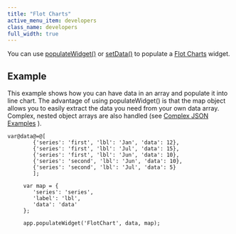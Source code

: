 ```yaml
---
title: "Flot Charts"
active_menu_item: developers
class_name: developers
full_width: true
---
```



You can use [populateWidget()]() or [setData()](../setdata) to populate a [Flot Charts](../../../../widget-properties-events/advanced/flot-charts) widget.

## Example

This example shows how you can have data in an array and populate it into line chart. The advantage of using populateWidget() is that the map object allows you to easily extract the data you need from your own data array. Complex, nested object arrays are also handled (see [Complex JSON Examples](complex-json-example.htm) ).

    var@data@=@[
            {'series': 'first', 'lbl': 'Jan', 'data': 12},
            {'series': 'first', 'lbl': 'Jul', 'data': 15},
            {'series': 'first', 'lbl': 'Jun', 'data': 10},
            {'series': 'second', 'lbl': 'Jun', 'data': 10},
            {'series': 'second', 'lbl': 'Jul', 'data': 5}
            ];
        
         var map = {
            'series': 'series',
            'label': 'lbl',
            'data': 'data'
         };
        
         app.populateWidget('FlotChart', data, map);
   

